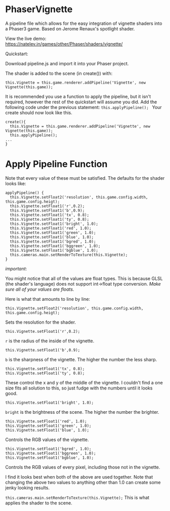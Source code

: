 # PhaserVignette
A pipeline file which allows for the easy integration of vignette shaders into a Phaser3 game. Based on Jerome Renaux's spotlight shader.

View the live demo: https://natelev.in/games/other/Phaser/shaders/vignette/


Quickstart:

Download pipeline.js and import it into your Phaser project.

The shader is added to the scene (in create()) with:
```
this.Vignette = this.game.renderer.addPipeline('Vignette', new Vignette(this.game));
```
It is recommended you use a function to apply the pipeline, but it isn't required, however the rest of the quickstart will assume you did.
Add the following code under the previous statement:
`this.applyPipeline(); `
Your create should now look like this.
```
create(){
  this.Vignette = this.game.renderer.addPipeline('Vignette', new Vignette(this.game));
  this.applyPipeline(); 
...
}

```

# Apply Pipeline Function
Note that every value of these must be satisfied. The defaults for the shader looks like:
```
applyPipeline() {
  this.Vignette.setFloat2('resolution', this.game.config.width, this.game.config.heigt);
  this.Vignette.setFloat1('r',0.2);
  this.Vignette.setFloat1('b',0.9);
  this.Vignette.setFloat1('tx', 0.8);
  this.Vignette.setFloat1('ty', 0.8);
  this.Vignette.setFloat1('bright', 1.0);
  this.Vignette.setFloat1('red', 1.0);
  this.Vignette.setFloat1('green', 1.0);
  this.Vignette.setFloat1('blue', 1.0);
  this.Vignette.setFloat1('bgred', 1.0);
  this.Vignette.setFloat1('bggreen', 1.0);
  this.Vignette.setFloat1('bgblue', 1.0);
  this.cameras.main.setRenderToTexture(this.Vignette);
}
```

*important*:

You might notice that all of the values are float types. This is because GLSL (the shader's language) does not support int->float type conversion. *Make sure all of your values are floats.*

Here is what that amounts to line by line:

`this.Vignette.setFloat2('resolution', this.game.config.width, this.game.config.heigt);`

Sets the resolution for the shader.

`this.Vignette.setFloat1('r',0.2);`

`r` is the radius of the inside of the vignette.

`this.Vignette.setFloat1('b',0.9);`

`b` is the sharpness of the vignette. The higher the number the less sharp.

```
this.Vignette.setFloat1('tx', 0.8);
this.Vignette.setFloat1('ty', 0.8);
```
These control the x and y of the middle of the vignette. I couldn't find a one size fits all solution to this, so just fudge with the numbers until it looks good.

`this.Vignette.setFloat1('bright', 1.0);`

`bright` is the brightness of the scene. The higher the number the brighter.

```
this.Vignette.setFloat1('red', 1.0);
this.Vignette.setFloat1('green', 1.0);
this.Vignette.setFloat1('blue', 1.0);
```
Controls the RGB values of the vignette. 

```
this.Vignette.setFloat1('bgred', 1.0);
this.Vignette.setFloat1('bggreen', 1.0);
this.Vignette.setFloat1('bgblue', 1.0);
```
Controls the RGB values of every pixel, including those not in the vignette. 

I find it looks best when both of the above are used together. Note that changing the above two values to anything other than 1.0 can create some jenky looking results.

`this.cameras.main.setRenderToTexture(this.Vignette);`
This is what applies the shader to the scene.
